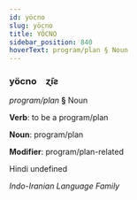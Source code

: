 ```yaml
---
id: yöcno
slug: yöcno
title: YÖCNO
sidebar_position: 840
hoverText: program/plan § Noun
---
```


### yöcno&emsp;<span kind="abugida">ɀ̄ıƨ</span>

*program/plan* **§** Noun

**Verb**: to be a program/plan

**Noun**: program/plan

**Modifier**: program/plan-related

Hindi  undefined

*Indo-Iranian Language Family*